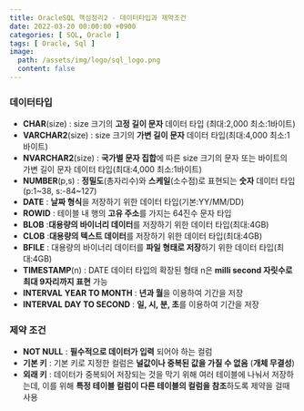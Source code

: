 ```yaml
---
title: OracleSQL 핵심정리2 - 데이터타입과 제약조건
date: 2022-03-20 00:00:00 +0900
categories: [ SQL, Oracle ]
tags: [ Oracle, Sql ]
image:
  path: /assets/img/logo/sql_logo.png
  content: false
---
```


### 데이터타입

- **CHAR**(size) : size 크기의 **고정 길이 문자** 데이터 타입 (최대:2,000 최소:1바이트)
- **VARCHAR2**(size) : size 크기의 **가변 길이 문자** 데이터 타입(최대:4,000 최소:1바이트)
- **NVARCHAR2**(size) : **국가별 문자 집합**에 따른 size 크기의 문자 또는 바이트의 가변 길이 문자 데이터 타입(최대:4,000 최소:1바이트)
- **NUMBER**(p,s) : **정밀도**(총자리수)와 **스케일**(소수점)로 표현되는 **숫자** 데이터 타입(p:1~38, s:-84~127)
- **DATE** : **날짜 형식**을 저장하기 위한 데이터 타입(기본:YY/MM/DD)
- **ROWID** : 테이블 내 행의 **고유 주소**를 가지는 64진수 문자 타입
- **BLOB** :**대용량의 바이너리 데이터**를 저장하기 위한 데이터 타입(최대:4GB)
- **CLOB** :**대용량의 텍스트 데이터**를 저장하기 위한 데이터 타입(최대:4GB)
- **BFILE** : 대용량의 바이너리 데이터를 **파일 형태로 저장**하기 위한 데이터 타입(최대:4GB)
- **TIMESTAMP**(n) : DATE 데이터 타입의 확장된 형태 n은 **milli second 자릿수로 최대 9자리까지 표현** 가능
- **INTERVAL** **YEAR TO MONTH** : **년과 월**을 이용하여 기간을 저장
- **INTERVAL** **DAY TO SECOND** : **일, 시, 분, 초**를 이용하여 기간을 저장

### 제약 조건

- **NOT NULL** : **필수적으로 데이터가 입력** 되어야 하는 컬럼
- **기본 키** : 기본 키로 지정한 컬럼은 **널값이나 중복된 값을 가질 수 없음** (**개체 무결성**)
- **외래 키** : 데이터가 중복되어 저장되는 것을 막기 위해 여러 테이블에 나눠서 저장하는데, 이를 위해 **특정 테이블 컬럼이 다른 테이블의 컬럼을 참조**하도록 제약을 걸때 사용
